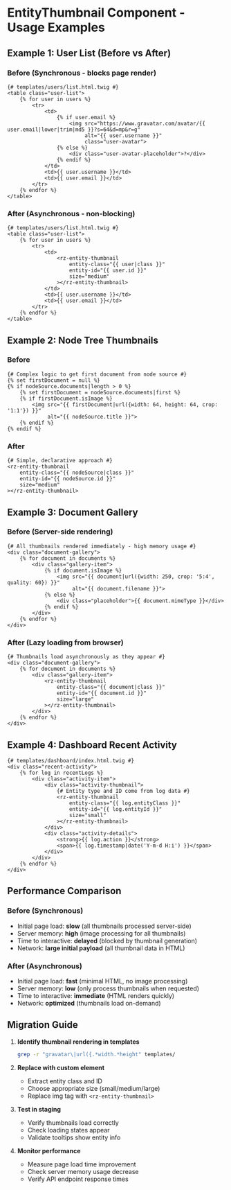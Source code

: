 # EntityThumbnail Component - Usage Examples

## Example 1: User List (Before vs After)

### Before (Synchronous - blocks page render)
```twig
{# templates/users/list.html.twig #}
<table class="user-list">
    {% for user in users %}
        <tr>
            <td>
                {% if user.email %}
                    <img src="https://www.gravatar.com/avatar/{{ user.email|lower|trim|md5 }}?s=64&d=mp&r=g" 
                         alt="{{ user.username }}" 
                         class="user-avatar">
                {% else %}
                    <div class="user-avatar-placeholder">?</div>
                {% endif %}
            </td>
            <td>{{ user.username }}</td>
            <td>{{ user.email }}</td>
        </tr>
    {% endfor %}
</table>
```

### After (Asynchronous - non-blocking)
```twig
{# templates/users/list.html.twig #}
<table class="user-list">
    {% for user in users %}
        <tr>
            <td>
                <rz-entity-thumbnail 
                    entity-class="{{ user|class }}" 
                    entity-id="{{ user.id }}"
                    size="medium"
                ></rz-entity-thumbnail>
            </td>
            <td>{{ user.username }}</td>
            <td>{{ user.email }}</td>
        </tr>
    {% endfor %}
</table>
```

## Example 2: Node Tree Thumbnails

### Before
```twig
{# Complex logic to get first document from node source #}
{% set firstDocument = null %}
{% if nodeSource.documents|length > 0 %}
    {% set firstDocument = nodeSource.documents|first %}
    {% if firstDocument.isImage %}
        <img src="{{ firstDocument|url({width: 64, height: 64, crop: '1:1'}) }}" 
             alt="{{ nodeSource.title }}">
    {% endif %}
{% endif %}
```

### After
```twig
{# Simple, declarative approach #}
<rz-entity-thumbnail 
    entity-class="{{ nodeSource|class }}" 
    entity-id="{{ nodeSource.id }}"
    size="medium"
></rz-entity-thumbnail>
```

## Example 3: Document Gallery

### Before (Server-side rendering)
```twig
{# All thumbnails rendered immediately - high memory usage #}
<div class="document-gallery">
    {% for document in documents %}
        <div class="gallery-item">
            {% if document.isImage %}
                <img src="{{ document|url({width: 250, crop: '5:4', quality: 60}) }}" 
                     alt="{{ document.filename }}">
            {% else %}
                <div class="placeholder">{{ document.mimeType }}</div>
            {% endif %}
        </div>
    {% endfor %}
</div>
```

### After (Lazy loading from browser)
```twig
{# Thumbnails load asynchronously as they appear #}
<div class="document-gallery">
    {% for document in documents %}
        <div class="gallery-item">
            <rz-entity-thumbnail 
                entity-class="{{ document|class }}" 
                entity-id="{{ document.id }}"
                size="large"
            ></rz-entity-thumbnail>
        </div>
    {% endfor %}
</div>
```

## Example 4: Dashboard Recent Activity

```twig
{# templates/dashboard/index.html.twig #}
<div class="recent-activity">
    {% for log in recentLogs %}
        <div class="activity-item">
            <div class="activity-thumbnail">
                {# Entity type and ID come from log data #}
                <rz-entity-thumbnail 
                    entity-class="{{ log.entityClass }}" 
                    entity-id="{{ log.entityId }}"
                    size="small"
                ></rz-entity-thumbnail>
            </div>
            <div class="activity-details">
                <strong>{{ log.action }}</strong>
                <span>{{ log.timestamp|date('Y-m-d H:i') }}</span>
            </div>
        </div>
    {% endfor %}
</div>
```

## Performance Comparison

### Before (Synchronous)
- Initial page load: **slow** (all thumbnails processed server-side)
- Server memory: **high** (image processing for all thumbnails)
- Time to interactive: **delayed** (blocked by thumbnail generation)
- Network: **large initial payload** (all thumbnail data in HTML)

### After (Asynchronous)
- Initial page load: **fast** (minimal HTML, no image processing)
- Server memory: **low** (only process thumbnails when requested)
- Time to interactive: **immediate** (HTML renders quickly)
- Network: **optimized** (thumbnails load on-demand)

## Migration Guide

1. **Identify thumbnail rendering in templates**
   ```bash
   grep -r "gravatar\|url({.*width.*height" templates/
   ```

2. **Replace with custom element**
   - Extract entity class and ID
   - Choose appropriate size (small/medium/large)
   - Replace img tag with `<rz-entity-thumbnail>`

3. **Test in staging**
   - Verify thumbnails load correctly
   - Check loading states appear
   - Validate tooltips show entity info

4. **Monitor performance**
   - Measure page load time improvement
   - Check server memory usage decrease
   - Verify API endpoint response times
